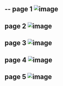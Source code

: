 --
page 1
![image](https://github.com/SU-sumico/dlj/assets/130117169/530cbab2-8ae8-4831-9525-f2ab539ae18e)
--
page 2
![image](https://github.com/SU-sumico/dlj/assets/130117169/150c2f96-5003-476e-9119-f0689b1ce6f7)
--
page 3
![image](https://github.com/SU-sumico/dlj/assets/130117169/adf574f4-a407-4de2-b24f-130fea207da9)
--
page 4
![image](https://github.com/SU-sumico/dlj/assets/130117169/580fe970-0edd-4720-9b46-f0ff34f591e4)
--
page 5
![image](https://github.com/SU-sumico/dlj/assets/130117169/fe5fc17c-febe-4d9b-8f02-70c4c8698c61)
--



